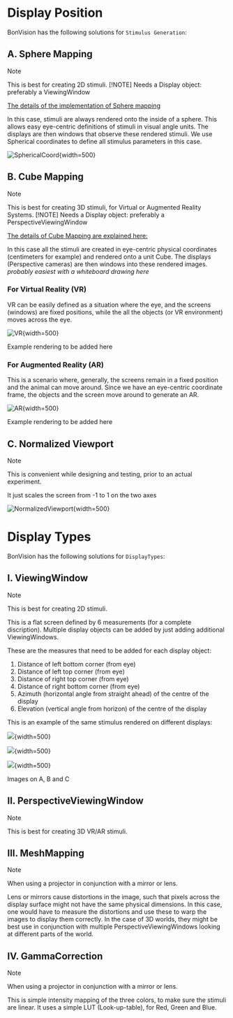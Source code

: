 # Display Position
BonVision has the following solutions for `Stimulus Generation`:

## A. Sphere Mapping
> [!NOTE]
> This is best for creating 2D stimuli.
> [!NOTE]
> Needs a Display object: preferably a ViewingWindow

[The details of the implementation of Sphere mapping](https://en.wikibooks.org/wiki/Blender_3D:_Noob_to_Pro/UV_Map_Basics)

In this case, stimuli are always rendered onto the inside of a sphere. This allows easy eye-centric definitions of stimuli in visual angle units. The displays are then windows that observe these rendered stimuli. We use Spherical coordinates to define all stimulus parameters in this case. 

![SphericalCoord](~/images/DisplayLogic/SphericalCoord_resized.png){width=500} 

## B. Cube Mapping
> [!NOTE]
> This is best for creating 3D stimuli, for Virtual or Augmented Reality Systems.
> [!NOTE]
> Needs a Display object: preferably a PerspectiveViewingWindow

[The details of Cube Mapping are explained here:](https://en.wikipedia.org/wiki/Cube_mapping)

In this case all the stimuli are created in eye-centric physical coordinates (centimeters for example) and rendered onto a unit Cube. The displays (Perspective cameras) are then windows into these rendered images.
*probably easiest with a whiteboard drawing here*

### For Virtual Reality (VR)
VR can be easily defined as a situation where the eye, and the screens (windows) are fixed positions, while the all the objects (or VR environment) moves across the eye.

![VR](~/images/DisplayLogic/VRcartoon.png){width=500} 

 Example rendering to be added here

### For Augmented Reality (AR)

This is a scenario where, generally, the screens remain in a fixed position and the animal can move around. Since we have an eye-centric coordinate frame, the objects and the screen move around to generate an AR. 

![AR](~/images/DisplayLogic/ARcartoon.jpg){width=500} 

 Example rendering to be added here

## C. Normalized Viewport
> [!NOTE]
> This is convenient while designing and testing, prior to an actual experiment.

It just scales the screen from -1 to 1 on the two axes

![NormalizedViewport](~/images/DisplayLogic/NormalizedViewport.png){width=500} 

# Display Types
BonVision has the following solutions for `DisplayTypes`:

## I. ViewingWindow
> [!NOTE]
> This is best for creating 2D stimuli.

This is a flat screen defined by 6 measurements (for a complete discription). Multiple display objects can be added by just adding additional ViewingWindows.

These are the measures that need to be added for each display object:
1. Distance of left bottom corner (from eye)
2. Distance of left top corner (from eye)
3. Distance of right top corner (from eye)
4. Distance of right bottom corner (from eye)
5. Azimuth (horizontal angle from straight ahead) of the centre of the display
6. Elevation (vertical angle from horizon) of the centre of the display


This is an example of the same stimulus rendered on different displays:

![](~/images/DisplayLogic/DisplayWindowLogic-01.png){width=500} 

![](~/images/DisplayLogic/DisplayWindowLogic-03.png){width=500} 

![](~/images/DisplayLogic/DisplayWindowLogic-05.png){width=500} 

Images on A, B and C

## II. PerspectiveViewingWindow
> [!NOTE]
> This is best for creating 3D VR/AR stimuli.

## III. MeshMapping
> [!NOTE]
> When using a projector in conjunction with a mirror or lens.

Lens or mirrors cause distortions in the image, such that pixels across the display surface might not have the same physical dimensions. In this case, one would have to measure the distortions and use these to warp the images to display them correctly. In the case of 3D worlds, they might be best use in conjunction with multiple PerspectiveViewingWindows looking at different parts of the world.

## IV. GammaCorrection
> [!NOTE]
> When using a projector in conjunction with a mirror or lens.

This is simple intensity mapping of the three colors, to make sure the stimuli are linear. It uses a simple LUT (Look-up-table), for Red, Green and Blue. 